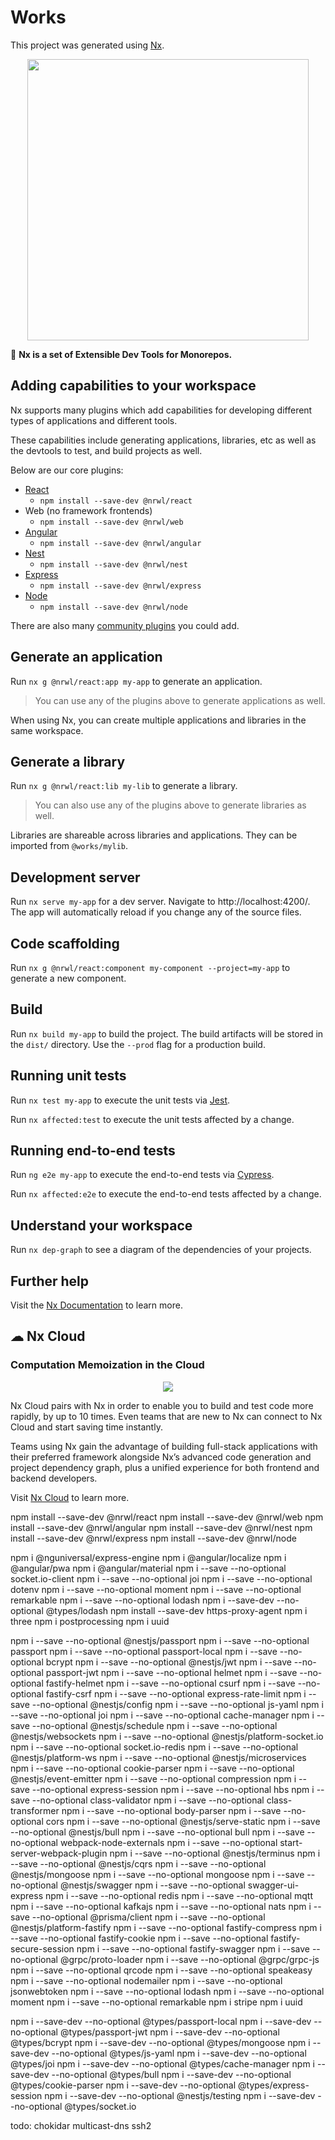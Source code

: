 

# Works

This project was generated using [Nx](https://nx.dev).

<p align="center"><img src="https://raw.githubusercontent.com/nrwl/nx/master/images/nx-logo.png" width="450"></p>

🔎 **Nx is a set of Extensible Dev Tools for Monorepos.**

## Adding capabilities to your workspace

Nx supports many plugins which add capabilities for developing different types of applications and different tools.

These capabilities include generating applications, libraries, etc as well as the devtools to test, and build projects as well.

Below are our core plugins:

- [React](https://reactjs.org)
  - `npm install --save-dev @nrwl/react`
- Web (no framework frontends)
  - `npm install --save-dev @nrwl/web`
- [Angular](https://angular.io)
  - `npm install --save-dev @nrwl/angular`
- [Nest](https://nestjs.com)
  - `npm install --save-dev @nrwl/nest`
- [Express](https://expressjs.com)
  - `npm install --save-dev @nrwl/express`
- [Node](https://nodejs.org)
  - `npm install --save-dev @nrwl/node`

There are also many [community plugins](https://nx.dev/nx-community) you could add.

## Generate an application

Run `nx g @nrwl/react:app my-app` to generate an application.

> You can use any of the plugins above to generate applications as well.

When using Nx, you can create multiple applications and libraries in the same workspace.

## Generate a library

Run `nx g @nrwl/react:lib my-lib` to generate a library.

> You can also use any of the plugins above to generate libraries as well.

Libraries are shareable across libraries and applications. They can be imported from `@works/mylib`.

## Development server

Run `nx serve my-app` for a dev server. Navigate to http://localhost:4200/. The app will automatically reload if you change any of the source files.

## Code scaffolding

Run `nx g @nrwl/react:component my-component --project=my-app` to generate a new component.

## Build

Run `nx build my-app` to build the project. The build artifacts will be stored in the `dist/` directory. Use the `--prod` flag for a production build.

## Running unit tests

Run `nx test my-app` to execute the unit tests via [Jest](https://jestjs.io).

Run `nx affected:test` to execute the unit tests affected by a change.

## Running end-to-end tests

Run `ng e2e my-app` to execute the end-to-end tests via [Cypress](https://www.cypress.io).

Run `nx affected:e2e` to execute the end-to-end tests affected by a change.

## Understand your workspace

Run `nx dep-graph` to see a diagram of the dependencies of your projects.

## Further help

Visit the [Nx Documentation](https://nx.dev) to learn more.



## ☁ Nx Cloud

### Computation Memoization in the Cloud

<p align="center"><img src="https://raw.githubusercontent.com/nrwl/nx/master/images/nx-cloud-card.png"></p>

Nx Cloud pairs with Nx in order to enable you to build and test code more rapidly, by up to 10 times. Even teams that are new to Nx can connect to Nx Cloud and start saving time instantly.

Teams using Nx gain the advantage of building full-stack applications with their preferred framework alongside Nx’s advanced code generation and project dependency graph, plus a unified experience for both frontend and backend developers.

Visit [Nx Cloud](https://nx.app/) to learn more.



npm install --save-dev @nrwl/react
npm install --save-dev @nrwl/web
npm install --save-dev @nrwl/angular
npm install --save-dev @nrwl/nest
npm install --save-dev @nrwl/express
npm install --save-dev @nrwl/node

npm i @nguniversal/express-engine
npm i @angular/localize
npm i @angular/pwa
npm i @angular/material
npm i --save --no-optional socket.io-client
npm i --save --no-optional joi
npm i --save --no-optional dotenv
npm i --save --no-optional moment
npm i --save --no-optional remarkable
npm i --save --no-optional lodash
npm i --save-dev --no-optional @types/lodash
npm install --save-dev https-proxy-agent
npm i three
npm i postprocessing
npm i uuid

npm i --save --no-optional @nestjs/passport 
npm i --save --no-optional passport 
npm i --save --no-optional passport-local 
npm i --save --no-optional bcrypt 
npm i --save --no-optional @nestjs/jwt 
npm i --save --no-optional passport-jwt 
npm i --save --no-optional helmet 
npm i --save --no-optional fastify-helmet 
npm i --save --no-optional csurf 
npm i --save --no-optional fastify-csrf 
npm i --save --no-optional express-rate-limit 
npm i --save --no-optional @nestjs/config 
npm i --save --no-optional js-yaml 
npm i --save --no-optional joi 
npm i --save --no-optional cache-manager 
npm i --save --no-optional @nestjs/schedule 
npm i --save --no-optional @nestjs/websockets 
npm i --save --no-optional @nestjs/platform-socket.io 
npm i --save --no-optional socket.io-redis 
npm i --save --no-optional @nestjs/platform-ws 
npm i --save --no-optional @nestjs/microservices 
npm i --save --no-optional cookie-parser 
npm i --save --no-optional @nestjs/event-emitter 
npm i --save --no-optional compression 
npm i --save --no-optional express-session 
npm i --save --no-optional hbs 
npm i --save --no-optional class-validator 
npm i --save --no-optional class-transformer 
npm i --save --no-optional body-parser 
npm i --save --no-optional cors
npm i --save --no-optional @nestjs/serve-static 
npm i --save --no-optional @nestjs/bull 
npm i --save --no-optional bull 
npm i --save --no-optional webpack-node-externals 
npm i --save --no-optional start-server-webpack-plugin 
npm i --save --no-optional @nestjs/terminus 
npm i --save --no-optional @nestjs/cqrs 
npm i --save --no-optional @nestjs/mongoose 
npm i --save --no-optional mongoose 
npm i --save --no-optional @nestjs/swagger 
npm i --save --no-optional swagger-ui-express 
npm i --save --no-optional redis 
npm i --save --no-optional mqtt 
npm i --save --no-optional kafkajs 
npm i --save --no-optional nats 
npm i --save --no-optional @prisma/client 
npm i --save --no-optional @nestjs/platform-fastify 
npm i --save --no-optional fastify-compress 
npm i --save --no-optional fastify-cookie 
npm i --save --no-optional fastify-secure-session 
npm i --save --no-optional fastify-swagger 
npm i --save --no-optional @grpc/proto-loader 
npm i --save --no-optional @grpc/grpc-js 
npm i --save --no-optional qrcode
npm i --save --no-optional speakeasy
npm i --save --no-optional nodemailer
npm i --save --no-optional jsonwebtoken
npm i --save --no-optional lodash
npm i --save --no-optional moment
npm i --save --no-optional remarkable
npm i stripe
npm i uuid

npm i --save-dev --no-optional @types/passport-local
npm i --save-dev --no-optional @types/passport-jwt
npm i --save-dev --no-optional @types/bcrypt
npm i --save-dev --no-optional @types/mongoose
npm i --save-dev --no-optional @types/js-yaml
npm i --save-dev --no-optional @types/joi
npm i --save-dev --no-optional @types/cache-manager
npm i --save-dev --no-optional @types/bull
npm i --save-dev --no-optional @types/cookie-parser
npm i --save-dev --no-optional @types/express-session
npm i --save-dev --no-optional @nestjs/testing
npm i --save-dev --no-optional @types/socket.io



todo:
chokidar
multicast-dns
ssh2